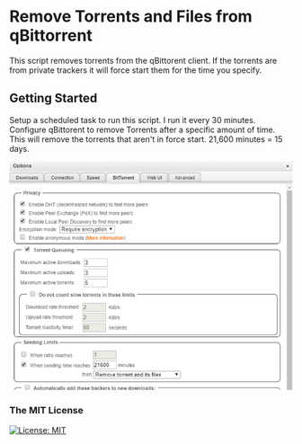 # Remove Torrents and Files from qBittorrent

This script removes torrents from the qBittorent client.  If the torrents are from private trackers it will force start them for the time you specify.

## Getting Started

Setup a scheduled task to run this script.  I run it every 30 minutes.  Configure qBittorent to remove Torrents after a specific amount of time.  This will remove the torrents that aren't in force start.  21,600‬ minutes = 15 days.

![Image of qBittorent Options](./qBittorent%20Options.png)

### The MIT License
[![License: MIT](https://img.shields.io/badge/License-MIT-yellow.svg)](https://opensource.org/licenses/MIT)  
